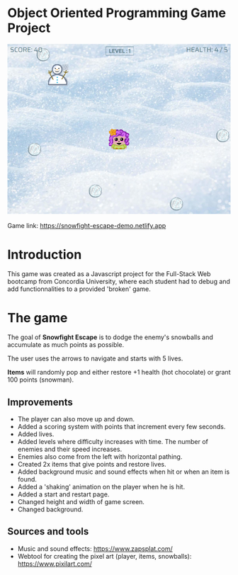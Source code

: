 # Object Oriented Programming Game Project

<p align="center"><img src="./images/screenshot.png"></p>

Game link: https://snowfight-escape-demo.netlify.app

# Introduction

This game was created as a Javascript project for the Full-Stack Web bootcamp from Concordia University, where each student had to debug and add functionnalities to a provided 'broken' game.

# The game

The goal of **Snowfight Escape** is to dodge the enemy's snowballs and accumulate as much points as possible. 

The user uses the arrows to navigate and starts with 5 lives.

**Items** will randomly pop and either restore +1 health (hot chocolate) or grant 100 points (snowman).

## Improvements

- The player can also move up and down.
- Added a scoring system with points that increment every few seconds.
- Added lives.
- Added levels where difficulty increases with time. The number of enemies and their speed increases.
- Enemies also come from the left with horizontal pathing.
- Created 2x items that give points and restore lives.
- Added background music and sound effects when hit or when an item is found.
- Added a 'shaking' animation on the player when he is hit.
- Added a start and restart page.
- Changed height and width of game screen.
- Changed background.



## Sources and tools

- Music and sound effects: https://www.zapsplat.com/
- Webtool for creating the pixel art (player, items, snowballs): https://www.pixilart.com/
